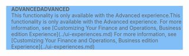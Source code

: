<blockquote STYLE="background: #81BEF7;border-left:None"><span data-ttu-id="3f6fc-101"><b>ADVANCED</b></span><span class="sxs-lookup"><span data-stu-id="3f6fc-101"><b>ADVANCED</b></span></span><br /><span data-ttu-id="3f6fc-102">This functionality is only available with the Advanced experience.</span><span class="sxs-lookup"><span data-stu-id="3f6fc-102">This functionality is only available with the Advanced experience.</span></span> <span data-ttu-id="3f6fc-103">For more information, see [Customizing Your Finance and Operations, Business edition  Experience](../ui-experiences.md) </span><span class="sxs-lookup"><span data-stu-id="3f6fc-103">For more information, see [Customizing Your Finance and Operations, Business edition  Experience](../ui-experiences.md) </span></span></blockquote>
